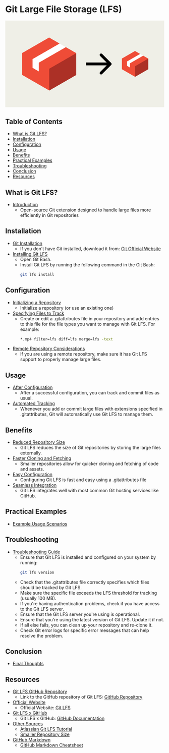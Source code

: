 # Git Large File Storage (LFS)

![](logo.png)

## Table of Contents

- [What is Git LFS?](#what-is-git-lfs)
- [Installation](#installation)
- [Configuration](#configuration)
- [Usage](#usage)
- [Benefits](#benefits)
- [Practical Examples](#practical-examples)
- [Troubleshooting](#troubleshooting)
- [Conclusion](#conclusion)
- [Resources](#resources)

## What is Git LFS?
- [Introduction](#what-is-git-lfs)
  - Open-source Git extension designed to handle large files more efficiently in Git repositories

## Installation
- [Git Installation](#installation)
  - If you don't have Git installed, download it from: [Git Official Website](https://git-scm.com/)
- [Installing Git LFS](#installation)
  - Open Git Bash.
  - Install Git LFS by running the following command in the Git Bash:
    ```bash
    git lfs install
    ```

## Configuration
- [Initializing a Repository](#configuration)
  - Initialize a repository (or use an existing one)
- [Specifying Files to Track](#configuration)
  - Create or edit a .gitattributes file in your repository and add entries to this file for the file types you want to manage with Git LFS. For example:
    ```bash
    *.mp4 filter=lfs diff=lfs merge=lfs -text
    ```
- [Remote Repository Considerations](#configuration)
  - If you are using a remote repository, make sure it has Git LFS support to properly manage large files.

## Usage
- [After Configuration](#usage)
  - After a successful configuration, you can track and commit files as usual.
- [Automated Tracking](#usage)
  - Whenever you add or commit large files with extensions specified in .gitattributes, Git will automatically use Git LFS to manage them.

## Benefits
- [Reduced Repository Size](#benefits)
  - Git LFS reduces the size of Git repositories by storing the large files externally.
- [Faster Cloning and Fetching](#benefits)
  - Smaller repositories allow for quicker cloning and fetching of code and assets.
- [Easy Configuration](#benefits)
  - Configuring Git LFS is fast and easy using a .gitattributes file
- [Seamless Integration](#benefits)
  - Git LFS integrates well with most common Git hosting services like GitHub.

## Practical Examples
- [Example Usage Scenarios](#practical-examples)

## Troubleshooting
- [Troubleshooting Guide](#troubleshooting)
  - Ensure that Git LFS is installed and configured on your system by running:
    ```bash
    git lfs version
    ```
  - Check that the .gitattributes file correctly specifies which files should be tracked by Git LFS.
  - Make sure the specific file exceeds the LFS threshold for tracking (usually 100 MB).
  - If you're having authentication problems, check if you have access to the Git LFS server.
  - Ensure that the Git LFS server you're using is operational.
  - Ensure that you're using the latest version of Git LFS. Update it if not.
  - If all else fails, you can clean up your repository and re-clone it.
  - Check Git error logs for specific error messages that can help resolve the problem.

## Conclusion
- [Final Thoughts](#conclusion)

## Resources
- [Git LFS GitHub Repository](#resources)
  - Link to the GitHub repository of Git LFS: [GitHub Repository](https://github.com/git-lfs/git-lfs)
- [Official Website](#resources)
  - Official Website: [Git LFS](https://git-lfs.com/)
- [Git LFS x GitHub](#resources)
  - Git LFS x GitHub: [GitHub Documentation](https://docs.github.com/en/repositories/working-with-files/managing-large-files/about-git-large-file-storage)
- [Other Sources](#resources)
  - [Atlassian Git LFS Tutorial](https://www.atlassian.com/git/tutorials/git-lfs)
  - [Smaller Repository Size](https://jasonzurita.com/smaller-repo-size-using-git-lfs/)
- [GitHub Markdown](#resources)
  - [GitHub Markdown Cheatsheet](https://github.com/adam-p/markdown-here/wiki/Markdown-Cheatsheet)
